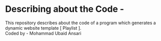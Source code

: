 #  Describing about the Code - 

This repository describes about the code of a program which generates a dynamic website template [ Playlist ].
<br>
Coded by - Mohammad Ubaid Ansari